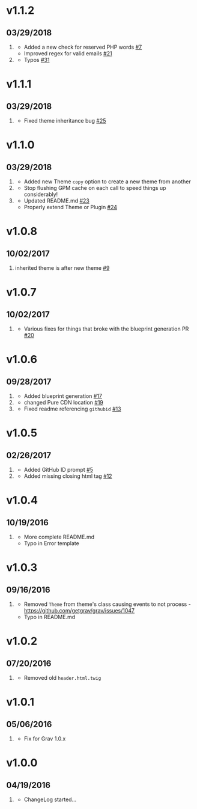 # v1.1.2
## 03/29/2018

1. [](#improved)
    * Added a new check for reserved PHP words [#7](https://github.com/getgrav/grav-plugin-devtools/issues/7) 
    * Improved regex for valid emails [#21](https://github.com/getgrav/grav-plugin-devtools/issues/21) 
1. [](#bugfix)
    * Typos [#31](https://github.com/getgrav/grav-plugin-devtools/pull/31)

# v1.1.1
## 03/29/2018
   
1. [](#bugfix)
    * Fixed theme inheritance bug [#25](https://github.com/getgrav/grav-plugin-devtools/pull/25)

# v1.1.0
## 03/29/2018

1. [](#new)
    * Added new Theme `copy` option to create a new theme from another
1. [](#improved)
    * Stop flushing GPM cache on each call to speed things up considerably!   
1. [](#bugfix)
    * Updated README.md [#23](https://github.com/getgrav/grav-plugin-devtools/pull/23)
    * Properly extend Theme or Plugin [#24](https://github.com/getgrav/grav-plugin-devtools/pull/24) 

# v1.0.8
## 10/02/2017

1. [](#bugfix)
    inherited theme is after new theme [#9](https://github.com/getgrav/grav-plugin-devtools/issues/9)

# v1.0.7
## 10/02/2017

1. [](#bugfix)
    * Various fixes for things that broke with the blueprint generation PR [#20](https://github.com/getgrav/grav-plugin-devtools/issues/20)

# v1.0.6
## 09/28/2017

1. [](#new)
    * Added blueprint generation [#17](https://github.com/getgrav/grav-plugin-devtools/pull/17)
1. [](#improved)
    * changed Pure CDN location [#19](https://github.com/getgrav/grav-plugin-devtools/pull/19)
1. [](#bugfix)
    * Fixed readme referencing `githubid` [#13](https://github.com/getgrav/grav-plugin-devtools/pull/13)

# v1.0.5
## 02/26/2017

1. [](#improved)
    * Added GitHub ID prompt [#5](https://github.com/getgrav/grav-plugin-devtools/pull/5)
1. [](#bugfix)
    * Added missing closing html tag [#12](https://github.com/getgrav/grav-plugin-devtools/pull/12)

# v1.0.4
## 10/19/2016

1. [](#improved)
    * More complete README.md
    * Typo in Error template

# v1.0.3
## 09/16/2016

1. [](#bugfix)
    * Removed `Theme` from theme's class causing events to not process - https://github.com/getgrav/grav/issues/1047
    * Typo in README.md

# v1.0.2
## 07/20/2016

1. [](#bugfix)
    * Removed old `header.html.twig`

# v1.0.1
## 05/06/2016

1. [](#bugfix)
    * Fix for Grav 1.0.x

# v1.0.0
## 04/19/2016

1. [](#new)
    * ChangeLog started...
